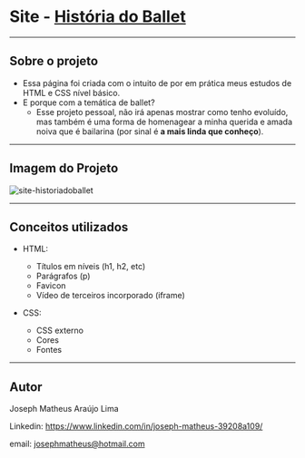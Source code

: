 # Site - [História do Ballet](https://josephmatheus.github.io/ballet-site-estudando-html/site-ballet/)
---
## Sobre o projeto
 - Essa página foi criada com o intuito de por em prática meus estudos de HTML e CSS nível básico.
 - E porque com a temática de ballet?
    - Esse projeto pessoal, não irá apenas mostrar como tenho evoluído, mas também é uma forma de homenagear a minha querida e amada noiva que é bailarina (por sinal é **a mais linda que conheço**).
---
## Imagem do Projeto
![site-historiadoballet](https://user-images.githubusercontent.com/89085971/156349488-83ed56b3-defa-4289-9d8d-8479a04132bd.png)

---
## Conceitos utilizados

* HTML:
   * Títulos em níveis (h1, h2, etc)
   * Parágrafos (p)
   * Favicon
   * Vídeo de terceiros incorporado (iframe)

* CSS:
   * CSS externo
   * Cores
   * Fontes

---
## Autor

   Joseph Matheus Araújo Lima
   
   Linkedin:
   https://www.linkedin.com/in/joseph-matheus-39208a109/
   
   email: josephmatheus@hotmail.com

